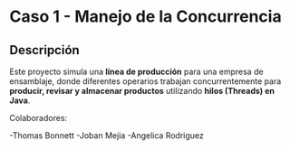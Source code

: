 # Caso 1 - Manejo de la Concurrencia 

## Descripción
Este proyecto simula una **línea de producción** para una empresa de ensamblaje, donde diferentes operarios trabajan concurrentemente para **producir, revisar y almacenar productos** utilizando **hilos (Threads) en Java**.

Colaboradores:

-Thomas Bonnett
-Joban Mejia
-Angelica Rodriguez

